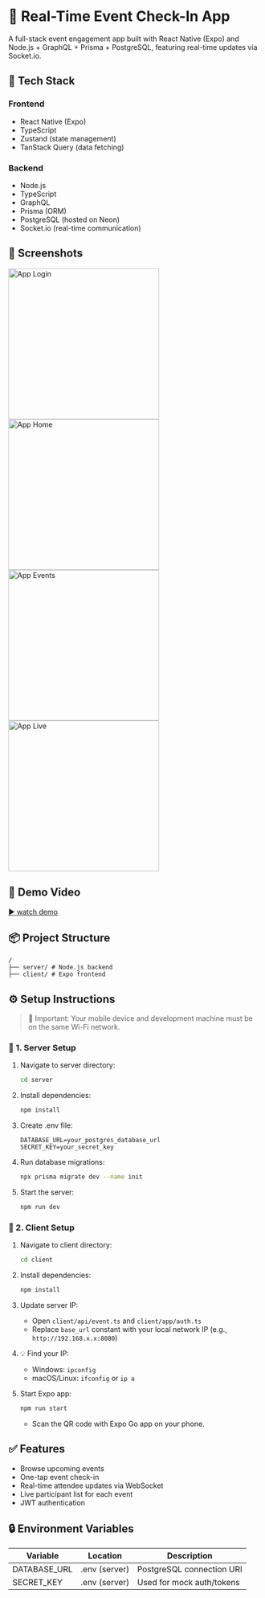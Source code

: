 # 📲 Real-Time Event Check-In App

A full-stack event engagement app built with React Native (Expo) and Node.js + GraphQL + Prisma + PostgreSQL, featuring real-time updates via Socket.io.

## 🚀 Tech Stack

### Frontend

- React Native (Expo)
- TypeScript
- Zustand (state management)
- TanStack Query (data fetching)

### Backend

- Node.js
- TypeScript
- GraphQL
- Prisma (ORM)
- PostgreSQL (hosted on Neon)
- Socket.io (real-time communication)

## 📸 Screenshots

<img src="./media/login.jpg" alt="App Login" width="300" />
<img src="./media/home.jpg" alt="App Home" width="300" />
<img src="./media/events.jpg" alt="App Events" width="300" />
<img src="./media/live.jpg" alt="App Live" width="300" />

## 🎥 Demo Video

[▶️ watch demo](./media/demo/demo.mp4)

## 📦 Project Structure

```
/
├── server/ # Node.js backend
├── client/ # Expo frontend
```

## ⚙️ Setup Instructions

> 🔗 Important: Your mobile device and development machine must be on the same Wi-Fi network.

### 📁 1. Server Setup

1. Navigate to server directory:

   ```bash
   cd server
   ```

2. Install dependencies:

   ```bash
   npm install
   ```

3. Create .env file:

   ```env
   DATABASE_URL=your_postgres_database_url
   SECRET_KEY=your_secret_key
   ```

4. Run database migrations:

   ```bash
   npx prisma migrate dev --name init
   ```

5. Start the server:
   ```bash
   npm run dev
   ```

### 📱 2. Client Setup

1. Navigate to client directory:

   ```bash
   cd client
   ```

2. Install dependencies:

   ```bash
   npm install
   ```

3. Update server IP:

   - Open `client/api/event.ts` and `client/app/auth.ts`
   - Replace `base_url` constant with your local network IP (e.g., `http://192.168.x.x:8080`)

4. 💡 Find your IP:

   - Windows: `ipconfig`
   - macOS/Linux: `ifconfig` or `ip a`

5. Start Expo app:
   ```bash
   npm run start
   ```
   - Scan the QR code with Expo Go app on your phone.

## ✅ Features

- Browse upcoming events
- One-tap event check-in
- Real-time attendee updates via WebSocket
- Live participant list for each event
- JWT authentication

## 🔒 Environment Variables

| Variable     | Location      | Description               |
| ------------ | ------------- | ------------------------- |
| DATABASE_URL | .env (server) | PostgreSQL connection URI |
| SECRET_KEY   | .env (server) | Used for mock auth/tokens |
